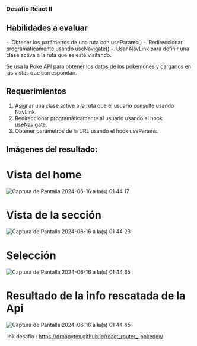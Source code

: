 ### Desafío React II
## Habilidades a evaluar
 -. Obtener los parámetros de una ruta con useParams()
 -. Redireccionar programáticamente usando useNavigate()
 -. Usar NavLink para definir una clase activa a la ruta que se esté visitando.

Se usa la Poke API para obtener los datos de los pokemones y cargarlos en las vistas que correspondan.

## Requerimientos
1. Asignar una clase active a la ruta que el usuario consulte usando NavLink. 
2. Redireccionar programáticamente al usuario usando el hook useNavigate. 
3. Obtener parámetros de la URL usando el hook useParams.

## Imágenes del resultado:
# Vista del home
![Captura de Pantalla 2024-06-16 a la(s) 01 44 17](https://github.com/Droopytex/react_router_-pokedex/assets/151586858/8d9dfab3-49de-4842-af0b-eb36c8adfb62)
# Vista de la sección
![Captura de Pantalla 2024-06-16 a la(s) 01 44 23](https://github.com/Droopytex/react_router_-pokedex/assets/151586858/9ccad9e0-7f6d-4235-8df4-6299c4d3597a)
# Selección
![Captura de Pantalla 2024-06-16 a la(s) 01 44 35](https://github.com/Droopytex/react_router_-pokedex/assets/151586858/86bcb630-a9f9-4415-b3e4-d65592dfeea9)
# Resultado de la info rescatada de la Api
![Captura de Pantalla 2024-06-16 a la(s) 01 44 45](https://github.com/Droopytex/react_router_-pokedex/assets/151586858/07729a53-d468-46f5-ae5f-bc8f18165195)


link desafio : https://droopytex.github.io/react_router_-pokedex/
